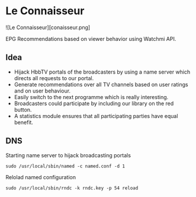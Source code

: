 Le Connaisseur
==============

![Le Connaisseur][conaisseur.png]

EPG Recommendations based on viewer behavior using Watchmi API.

## Idea

- Hijack HbbTV portals of the broadcasters by using a name server which directs all requests to our portal.
- Generate recommendations over all TV channels based on user ratings and on user behaviour.
- Easily switch to the next programme which is really interesting.
- Broadcasters could participate by including our library on the red button.
- A statistics module ensures that all participating parties have equal benefit.

## DNS

Starting name server to hijack broadcasting portals

    sudo /usr/local/sbin/named -c named.conf -d 1
    
Relolad named configuration

    sudo /usr/local/sbin/rndc -k rndc.key -p 54 reload
